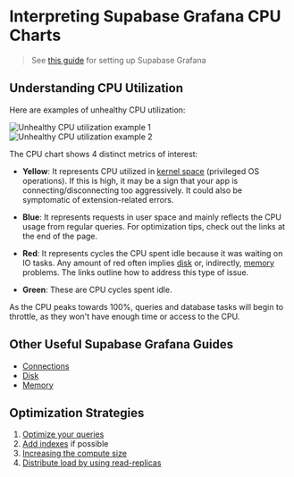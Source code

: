# Interpreting Supabase Grafana CPU Charts

> See [this guide](metrics.md) for setting up Supabase Grafana

## Understanding CPU Utilization

Here are examples of unhealthy CPU utilization:

![Unhealthy CPU utilization example 1](https://supabase.com/docs/img/troubleshooting/e7d78109-b09d-48ca-8cc6-e4913693e163.png)
![Unhealthy CPU utilization example 2](https://supabase.com/docs/img/troubleshooting/49e175d9-6338-4b17-97be-4bf7853e319f.png)

The CPU chart shows 4 distinct metrics of interest:

- **Yellow**: It represents CPU utilized in [kernel space](https://en.wikipedia.org/wiki/User_space_and_kernel_space) (privileged OS operations). If this is high, it may be a sign that your app is connecting/disconnecting too aggressively. It could also be symptomatic of extension-related errors.

- **Blue**: It represents requests in user space and mainly reflects the CPU usage from regular queries. For optimization tips, check out the links at the end of the page.

- **Red**: It represents cycles the CPU spent idle because it was waiting on IO tasks. Any amount of red often implies [disk](https://github.com/orgs/supabase/discussions/27003) or, indirectly, [memory](https://github.com/orgs/supabase/discussions/27021) problems. The links outline how to address this type of issue.

- **Green**: These are CPU cycles spent idle.

As the CPU peaks towards 100%, queries and database tasks will begin to throttle, as they won't have enough time or access to the CPU.

## Other Useful Supabase Grafana Guides

- [Connections](https://github.com/orgs/supabase/discussions/27141)
- [Disk](https://github.com/orgs/supabase/discussions/27003)
- [Memory](https://github.com/orgs/supabase/discussions/27021)

## Optimization Strategies

1. [Optimize your queries](query-optimization.md)
2. [Add indexes](indexes.md) if possible
3. [Increasing the compute size](compute-add-ons.md)
4. [Distribute load by using read-replicas](https://supabase.com/dashboard/project/_/settings/infrastructure)
